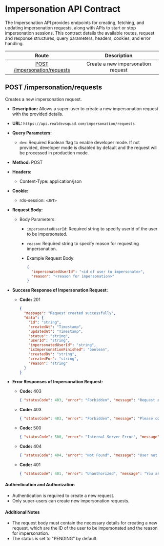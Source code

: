 # Impersonation API Contract

The Impersonation API provides endpoints for creating, fetching, and updating impersonation requests, along with APIs to start or stop impersonation sessions. This contract details the available routes, request and response structures, query parameters, headers, cookies, and error handling.

|                         Route                                  |               Description                 |
| :------------------------------------------------------------: | :---------------------------------------: |
| [POST /impersonation/requests](#post-impersonationrequests)    |    Create a new impersonation request     |

## **POST /impersonation/requests**

Creates a new impersonation request.

- **Description:** Allows a super-user to create a new impersonation request with the provided details.

- **URL:** `https://api.realdevsquad.com/impersonation/requests`

- **Query Parameters:**

  - `dev`: Required Boolean flag to enable developer mode. If not provided, developer mode is disabled by default and the request will be processed in production mode.

- **Method:** POST

- **Headers:**

  - Content-Type: application/json

- **Cookie:**

  - rds-session: `<JWT>`

- **Request Body:**

  - Body Parameters:

    - `impersonatedUserId`: Required string to specify userId of the user to be impersonated.
    - `reason`: Required string to specify reason for requesting impersonation.

    - Example Request Body:

      ```json
      {
        "impersonatedUserId": "<id of user to impersonate>",
        "reason": "<reason for impersonation>"
      }
      ```

- **Success Response of Impersonation Request:**

  - **Code:** 201

    ```json
    {
      "message": "Request created successfully",
      "data": {
        "id": "string",
        "createdAt": "Timestamp",
        "updatedAt": "Timestamp",
        "status": "string",
        "userId": "string",
        "impersonatedUserId": "string",
        "isImpersonationFinished": "boolean",
        "createdBy": "string",
        "createdFor": "string",
        "reason": "string"
      }
    }
    ```

- **Error Responses of Impersonation Request:**

  - **Code:** 403

    ```json
    { "statusCode": 403, "error": "Forbidden", "message": "Request already exists, please wait for approval or rejection." }
    ```

  - **Code:** 403
  
    ```json
    { "statusCode": 403, "error": "Forbidden", "message": "Please complete impersonation before creating a new request." }
    ```

  - **Code:** 500

    ```json
    { "statusCode": 500, "error": "Internal Server Error", "message": "An internal server error occurred." }
    ```

  - **Code:** 404

    ```json
    { "statusCode": 404, "error": "Not Found", "message": "User not found." }
    ```

  - **Code:** 401

    ```json
    { "statusCode": 401, "error": "Unauthorized", "message": "You are not authorized for this action." }
    ```

#### Authentication and Authorization

- Authentication is required to create a new request.
- Only super-users can create new impersonation requests.

#### Additional Notes

- The request body must contain the necessary details for creating a new request, which are the ID of the user to be impersonated and the reason for impersonation.
- The status is set to "PENDING" by default.